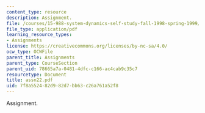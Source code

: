 ```yaml
---
content_type: resource
description: Assignment.
file: /courses/15-988-system-dynamics-self-study-fall-1998-spring-1999/7f8a552482d982d7bb63c26a761a52f8_assn22.pdf
file_type: application/pdf
learning_resource_types:
- Assignments
license: https://creativecommons.org/licenses/by-nc-sa/4.0/
ocw_type: OCWFile
parent_title: Assignments
parent_type: CourseSection
parent_uid: 78665a7a-0481-4dfc-c166-ac4cab9c35c7
resourcetype: Document
title: assn22.pdf
uid: 7f8a5524-82d9-82d7-bb63-c26a761a52f8
---
```

Assignment.